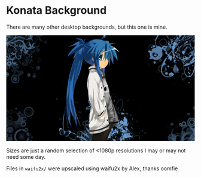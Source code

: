 # Konata Background

There are many other desktop backgrounds, but this one is mine.

![The desktop background - Konata Izumi in front of an abstract pattern](1920x1080.jpg)

Sizes are just a random selection of <1080p resolutions I may or may not need
some day.

Files in `waifu2x/` were upscaled using waifu2x by Alex, thanks oomfie
